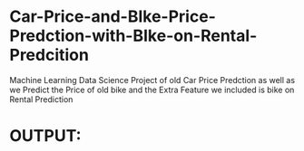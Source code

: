 # Car-Price-and-BIke-Price-Predction-with-BIke-on-Rental-Predcition
Machine Learning  Data Science  Project  of old Car Price Predction  as well as we Predict the Price of old bike and the Extra Feature we included is bike on Rental Prediction
# OUTPUT:

